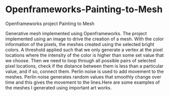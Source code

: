 # Openframeworks-Painting-to-Mesh
Openframeworks project Painting to Mesh

Generative mesh implemented using Openframeworks. The project implemented using an image to drive the creation of a mesh. With the color information of the pixels, the meshes created using the selected bright colors. A threshold applied such that we only generate a vertex at the pixel locations where the intensity of the color is higher than some set value that we choose. Then we need to loop through all possible pairs of selected pixel locations, check if the distance between them is less than a particular value, and if so, connect them. Perlin noise is used to add movement to the meshes. Perlin noise generates random values that smoothly change over time and this gives the movement to the lines.Here are some examples of the meshes I generated using important art works.
